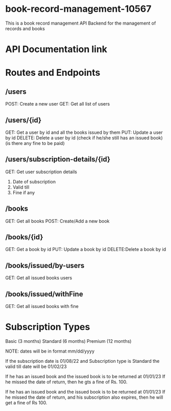 # book-record-management-10567

This is a book record management API Backend for the management of records and books

# API Documentation link


# Routes and Endpoints

## /users

POST: Create a new user 
GET: Get all list of users 

## /users/{id}

GET: Get a user by id and all the books issued by them
PUT: Update a user by id 
DELETE: Delete a user by id (check if he/she still has an issued book) (is there any fine to be paid) 

## /users/subscription-details/{id}

GET: Get user subscription details 

1. Date of subscription
2. Valid till
3. Fine if any

## /books

GET: Get all books 
POST: Create/Add a new book 

## /books/{id}

GET: Get a book by id 
PUT: Update a book by id 
DELETE:Delete a book by id

## /books/issued/by-users

GET: Get all issued books users

## /books/issued/withFine

GET: Get all issued books with fine

# Subscription Types

Basic (3 months)
Standard (6 months)
Premium (12 months)

NOTE: dates will be in format mm/dd/yyyy

If the subscription date is 01/08/22
and Subscription type is Standard
the valid till date will be 01/02/23

If he has an issued book and the issued book is to be returned at 01/01/23
If he missed the date of return, then he gts a fine of Rs. 100.

If he has an issued book and the issued book is to be returned at 01/01/23
If he missed the date of return, and his subscription also expires, then he will get a fine of Rs 100. 